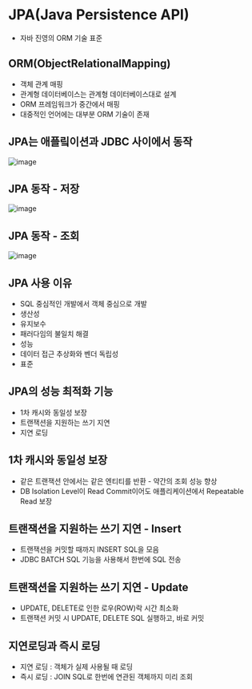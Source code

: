 # JPA(Java Persistence API)
- 자바 진영의 ORM 기술 표준

## ORM(ObjectRelationalMapping)
- 객체 관계 매핑
- 관계형 데이터베이스는 관계형 데이터베이스대로 설계
- ORM 프레임워크가 중간에서 매핑
- 대중적인 언어에는 대부분 ORM 기술이 존재

## JPA는 애플맄이션과 JDBC 사이에서 동작

![image](https://user-images.githubusercontent.com/43171179/128598817-9049cf7e-0813-4d4e-9295-4400d1425aa0.png)

## JPA 동작 - 저장

![image](https://user-images.githubusercontent.com/43171179/128598851-2db89420-7ba8-46bc-b519-686d91f3da4c.png)

## JPA 동작 - 조회

![image](https://user-images.githubusercontent.com/43171179/128598865-ff0b93d8-1377-434b-ba24-666cf2c73767.png)

## JPA 사용 이유
- SQL 중심적인 개발에서 객체 중심으로 개발
- 생산성
- 유지보수
- 패러다임의 불일치 해결
- 성능
- 데이터 접근 추상화와 벤더 독립성
- 표준

## JPA의 성능 최적화 기능
- 1차 캐시와 동일성 보장
- 트랜잭션을 지원하는 쓰기 지연
- 지연 로딩

## 1차 캐시와 동일성 보장
- 같은 트랜잭션 안에서는 같은 엔티티를 반환 - 약간의 조회 성능 향상
- DB Isolation Level이 Read Commit이어도 애플리케이션에서 Repeatable Read 보장

## 트랜잭션을 지원하는 쓰기 지연 - Insert
- 트랜잭션을 커밋할 때까지 INSERT SQL을 모음
- JDBC BATCH SQL 기능을 사용해서 한번에 SQL 전송

## 트랜잭션을 지원하는 쓰기 지연 - Update
- UPDATE, DELETE로 인한 로우(ROW)락 시간 최소화
- 트랜잭션 커밋 시 UPDATE, DELETE SQL 실행하고, 바로 커밋

## 지연로딩과 즉시 로딩
- 지연 로딩 : 객체가 실제 사용될 때 로딩
- 즉시 로딩 : JOIN SQL로 한번에 연관된 객체까지 미리 조회

